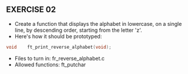 ## EXERCISE 02
* Create a function that displays the alphabet in lowercase, on a single line, by descending order, starting from the letter 'z'.
* Here's how it should be prototyped:
```C
void	ft_print_reverse_alphabet(void);
```
* Files to turn in: fr_reverse_alphabet.c
* Allowed functions: ft_putchar
